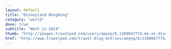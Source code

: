 ```yaml
---
layout: default
title: "Disneyland HongKong"
category: "world"
done: true
subtitle: "Went in 2014"
thumb: "http://images.travelpod.com/users/amynp/6.1389047774.me-at-disneyland.jpg"
href: "http://www.travelpod.com/travel-blog-entries/amynp/6/1389047774/tpod.html"
---
```

